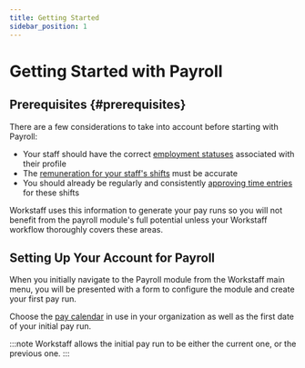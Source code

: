 ```yaml
---
title: Getting Started
sidebar_position: 1
---
```


# Getting Started with Payroll



## Prerequisites {#prerequisites}

There are a few considerations to take into account before starting with Payroll:

- Your staff should have the correct [employment statuses](./configure.md#employment-statuses) associated with their profile
- The [remuneration for your staff's shifts](../scheduling/remuneration.md) must be accurate
- You should already be regularly and consistently [approving time entries](../timetracking/submissions.md) for these shifts

Workstaff uses this information to generate your pay runs so you will not benefit from the payroll module's full potential 
unless your Workstaff workflow thoroughly covers these areas. 

## Setting Up Your Account for Payroll

When you initially navigate to the Payroll module from the Workstaff main menu, you will be presented with a form to configure the module and create your first pay run.

Choose the [pay calendar](./configure.md#calendar) in use in your organization as well as the first date of your initial pay run.

:::note
Workstaff allows the initial pay run to be either the current one, or the previous one.
:::
